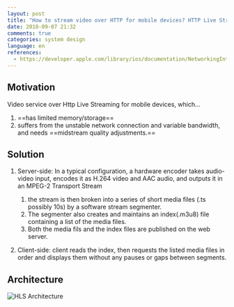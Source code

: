 ```yaml
---
layout: post
title: "How to stream video over HTTP for mobile devices? HTTP Live Streaming (HLS)"
date: 2018-09-07 21:32
comments: true
categories: system design
language: en
references:
  - https://developer.apple.com/library/ios/documentation/NetworkingInternet/Conceptual/StreamingMediaGuide/HTTPStreamingArchitecture/HTTPStreamingArchitecture.html#//apple_ref/doc/uid/TP40008332-CH101-SW2
---
```


## Motivation

Video service over Http Live Streaming for mobile devices, which...

1. ==has limited memory/storage==
2. suffers from the unstable network connection and variable bandwidth, and needs ==midstream quality adjustments.==



## Solution

1. Server-side: In a typical configuration, a hardware encoder takes audio-video input, encodes it as H.264 video and AAC audio, and outputs it in an MPEG-2 Transport Stream

    1. the stream is then broken into a series of short media files (.ts possibly 10s) by a software stream segmenter.
    2. The segmenter also creates and maintains an index(.m3u8) file containing a list of the media files.
    3. Both the media fils and the index files are published on the web server.

2. Client-side: client reads the index, then requests the listed media files in order and displays them without any pauses or gaps between segments.



## Architecture

![HLS Architecture](/img/hls-architecture.png)
